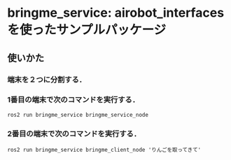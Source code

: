 # bringme_service: airobot_interfacesを使ったサンプルパッケージ  

## 使いかた  
### 端末を２つに分割する．
### 1番目の端末で次のコマンドを実行する．  
```
ros2 run bringme_service bringme_service_node  
```
### 2番目の端末で次のコマンドを実行する．
```
ros2 run bringme_service bringme_client_node 'りんごを取ってきて'  
```
